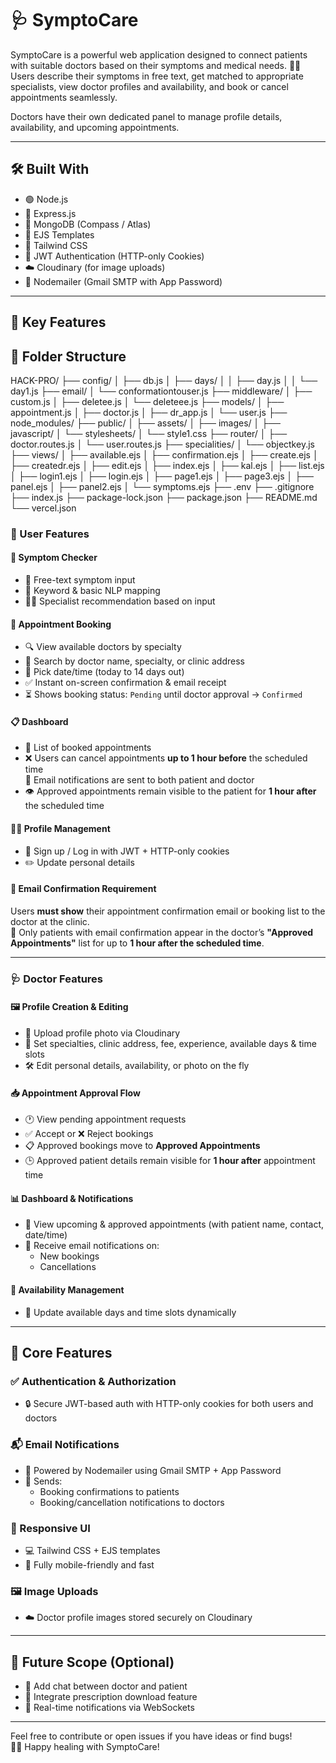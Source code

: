 # 🩺 SymptoCare

SymptoCare is a powerful web application designed to connect patients with suitable doctors based on their symptoms and medical needs. 🧠💊  
Users describe their symptoms in free text, get matched to appropriate specialists, view doctor profiles and availability, and book or cancel appointments seamlessly.

Doctors have their own dedicated panel to manage profile details, availability, and upcoming appointments.

---

## 🛠️ Built With

- 🟢 Node.js
- 🚂 Express.js
- 🍃 MongoDB (Compass / Atlas)
- 🎨 EJS Templates
- 🌈 Tailwind CSS
- 🔐 JWT Authentication (HTTP-only Cookies)
- ☁️ Cloudinary (for image uploads)
- 📧 Nodemailer (Gmail SMTP with App Password)

---

## 🌟 Key Features

## 📁 Folder Structure

HACK-PRO/
├── config/
│ ├── db.js
│ ├── days/
│ │ ├── day.js
│ │ └── day1.js
├── email/
│ └── conformationtouser.js
├── middleware/
│ ├── custom.js
│ ├── deletee.js
│ └── deleteee.js
├── models/
│ ├── appointment.js
│ ├── doctor.js
│ ├── dr_app.js
│ └── user.js
├── node_modules/
├── public/
│ ├── assets/
│ ├── images/
│ ├── javascript/
│ └── stylesheets/
│ └── style1.css
├── router/
│ ├── doctor.routes.js
│ └── user.routes.js
├── specialities/
│ └── objectkey.js
├── views/
│ ├── available.ejs
│ ├── confirmation.ejs
│ ├── create.ejs
│ ├── createdr.ejs
│ ├── edit.ejs
│ ├── index.ejs
│ ├── kal.ejs
│ ├── list.ejs
│ ├── login1.ejs
│ ├── login.ejs
│ ├── page1.ejs
│ ├── page3.ejs
│ ├── panel.ejs
│ ├── panel2.ejs
│ └── symptoms.ejs
├── .env
├── .gitignore
├── index.js
├── package-lock.json
├── package.json
├── README.md
└── vercel.json

### 👤 User Features

#### 🩻 Symptom Checker

- 📝 Free-text symptom input
- 🤖 Keyword & basic NLP mapping
- 👨‍⚕️ Specialist recommendation based on input

#### 📅 Appointment Booking

- 🔍 View available doctors by specialty
- 🔎 Search by doctor name, specialty, or clinic address
- 📆 Pick date/time (today to 14 days out)
- ✅ Instant on-screen confirmation & email receipt
- ⏳ Shows booking status: `Pending` until doctor approval → `Confirmed`

#### 📋 Dashboard

- 📌 List of booked appointments
- ❌ Users can cancel appointments **up to 1 hour before** the scheduled time  
  📩 Email notifications are sent to both patient and doctor
- 👁️ Approved appointments remain visible to the patient for **1 hour after** the scheduled time

#### 🧑‍💼 Profile Management

- 🔐 Sign up / Log in with JWT + HTTP-only cookies
- ✏️ Update personal details

#### 📧 Email Confirmation Requirement

Users **must show** their appointment confirmation email or booking list to the doctor at the clinic.  
📩 Only patients with email confirmation appear in the doctor’s **"Approved Appointments"** list for up to **1 hour after the scheduled time**.

---

### 🩺 Doctor Features

#### 🖼️ Profile Creation & Editing

- 📸 Upload profile photo via Cloudinary
- 🏥 Set specialties, clinic address, fee, experience, available days & time slots
- 🛠️ Edit personal details, availability, or photo on the fly

#### 📥 Appointment Approval Flow

- 🕐 View pending appointment requests
- ✅ Accept or ❌ Reject bookings
- 📋 Approved bookings move to **Approved Appointments**
- 🕒 Approved patient details remain visible for **1 hour after** appointment time

#### 📊 Dashboard & Notifications

- 📅 View upcoming & approved appointments (with patient name, contact, date/time)
- 📩 Receive email notifications on:
  - New bookings
  - Cancellations

#### 📆 Availability Management

- 🔄 Update available days and time slots dynamically

---

## 🔐 Core Features

### ✅ Authentication & Authorization

- 🔒 Secure JWT-based auth with HTTP-only cookies for both users and doctors

### 📬 Email Notifications

- 📧 Powered by Nodemailer using Gmail SMTP + App Password
- 📨 Sends:
  - Booking confirmations to patients
  - Booking/cancellation notifications to doctors

### 📱 Responsive UI

- 💻 Tailwind CSS + EJS templates
- 📲 Fully mobile-friendly and fast

### 🖼️ Image Uploads

- ☁️ Doctor profile images stored securely on Cloudinary

---

## 🚀 Future Scope (Optional)

- 💬 Add chat between doctor and patient
- 🧾 Integrate prescription download feature
- 🔔 Real-time notifications via WebSockets

---

Feel free to contribute or open issues if you have ideas or find bugs!  
🧑‍💻 Happy healing with SymptoCare!
